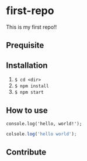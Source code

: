 # first-repo
This is my first repo!!

## Prequisite

## Installation

1. `$ cd <dir>`
2. `$ npm install`
3. `$ npm start`

## How to use

`console.log('hello, world!');`

```javascript
colsole.log('hello world');
```

## Contribute


